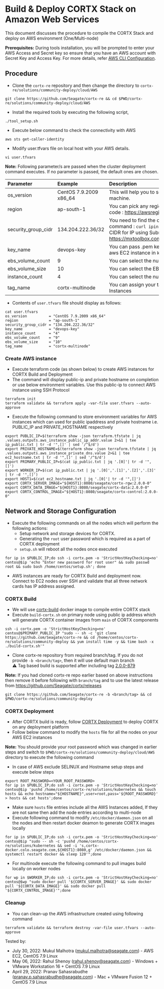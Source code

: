 # Build & Deploy CORTX Stack on Amazon Web Services 

This document discusses the procedure to compile the CORTX Stack and deploy on AWS environment (One/Multi-node)

**Prerequisites:**
During tools installation, you will be prompted to enter your AWS Access and Secret key so ensure that you have an AWS account with Secret Key and Access Key. For more details, refer [AWS CLI Configuration](https://docs.aws.amazon.com/cli/latest/userguide/cli-configure-quickstart.html#cli-configure-quickstart-config).

## Procedure

- Clone the `cortx-re` repository and then change the directory to `cortx-re/solutions/community-deploy/cloud/AWS`
```
git clone https://github.com/Seagate/cortx-re && cd $PWD/cortx-re/solutions/community-deploy/cloud/AWS
```
- Install the required tools by executing the following script,
```
./tool_setup.sh
```
- Execute below command to check the connectivity with AWS
```
aws sts get-caller-identity
```
- Modify user.tfvars file on local host with your AWS details.
```
vi user.tfvars
```

**Note:**
Following parameter/s are passed when the cluster deployment command executes. If no parameter is passed, the default ones are chosen.

| Parameter     | Example     | Description     |
| :------------- | :----------- | :---------|
| os_version      | CentOS 7.9.2009 x86_64  | This will help you to select the ami of EC2 machine. |
| region | ap-south-1 | You can pick any region from this region code : https://awsregion.info/  |
| security_group_cidr | 134.204.222.36/32  | You need to find the own Public IP using this command : `curl ipinfo.io/ip`. Also calculate CIDR for IP using Subnet Calculator from https://mxtoolbox.com/subnetcalculator.aspx |
| key_name | devops-key | You can pass .pem key file name to login to aws EC2 instance in `key_name`. |
| ebs_volume_count | 9 |  You can select the number of EBS volumes |
| ebs_volume_size | 10 |  You can select the EBS volume size |
| instance_count | 4  | You can select the number of EC2 instances |
| tag_name | cortx-multinode | You can assign your tag name to the EC2 Instances |

- Contents of `user.tfvars` file should display as follows:

```
cat user.tfvars
os_version          = "CentOS 7.9.2009 x86_64"
region              = "ap-south-1"
security_group_cidr = "134.204.222.36/32"
key_name            = "devops-key"
instance_count      = "4"
ebs_volume_count    = "9"
ebs_volume_size     = "10"
tag_name            = "cortx-multinode"
```

### Create AWS instance
- Execute terraform code (as shown below) to create AWS instances for CORTX Build and Deployment
- The command will display public-ip and private hostname on completion or use below environment variables. Use this public-ip to connect AWS instance using SSH Protocol
```
terraform init
terraform validate && terraform apply -var-file user.tfvars --auto-approve
```
- Execute the following command to store environment variables for AWS instances which can used for public ipaddress and private hostname i.e. PUBLIC_IP and PRIVATE_HOSTNAME respectively
```
export PUBLIC_IP=$(terraform show -json terraform.tfstate | jq .values.outputs.aws_instance_public_ip_addr.value 2>&1 | tee ip_public.txt | tr -d '",[]' | sed '/^$/d')
export PRIVATE_HOSTNAME=$(terraform show -json terraform.tfstate | jq .values.outputs.aws_instance_private_dns.value 2>&1 | tee ec2_hostname.txt | tr -d '",[]' | sed '/^$/d')
export PRIMARY_PUBLIC_IP=$(cat ip_public.txt | jq '.[0]'| tr -d '",[]')
export WORKER_IP=$(cat ip_public.txt | jq '.[0]','.[1]','.[2]','.[3]' | tr -d '",[]')
export HOST1=$(cat ec2_hostname.txt | jq '.[0]'| tr -d '",[]')
export CORTX_SERVER_IMAGE="${HOST1}:8080/seagate/cortx-rgw:2.0.0-0"
export CORTX_DATA_IMAGE="${HOST1}:8080/seagate/cortx-data:2.0.0-0"
export CORTX_CONTROL_IMAGE="${HOST1}:8080/seagate/cortx-control:2.0.0-0"
```

## Network and Storage Configuration
- Execute the following commands on all the nodes which will perform the following actions:
  - Setup network and storage devices for CORTX.
  - Generating the `root` user password which is required as a part of CORTX deployment
  - `setup.sh` will reboot all the nodes once executed
```
for ip in $PUBLIC_IP;do ssh -i cortx.pem -o 'StrictHostKeyChecking=no' centos@$ip 'echo "Enter new password for root user" && sudo passwd root && sudo bash /home/centos/setup.sh'; done
```
- AWS instances are ready for CORTX Build and deployment now. Connect to EC2 nodes over SSH and validate that all three network cards has IP address assigned.

### CORTX Build
- We will use [cortx-build](https://github.com/Seagate/cortx/pkgs/container/cortx-build) docker image to compile entire CORTX stack
- Execute `build-cortx.sh` on primary node using public ip address which will generate CORTX container images from `main` of CORTX components
```
ssh -i cortx.pem -o 'StrictHostKeyChecking=no' centos@$PRIMARY_PUBLIC_IP "sudo -- sh -c 'git clone https://github.com/Seagate/cortx-re && cd /home/centos/cortx-re/solutions/community-deploy && yum install time -y && time bash -x ./build-cortx.sh'"
```
- Clone cortx-re repository from required branch/tag. If you do not provide `-b <branch/tag>`, then it will use default main branch    
  :warning: Tag based build is supported after including tag [2.0.0-879](https://github.com/Seagate/cortx-re/releases/tag/2.0.0-879)
  
**Note:** If you had cloned cortx-re repo earlier based on above instructions then remove it before following with `branch/tag` and to use the latest release from https://github.com/Seagate/cortx/releases

```
git clone https://github.com/Seagate/cortx-re -b <branch/tag> && cd $PWD/cortx-re/solutions/community-deploy
```

### CORTX Deployment
- After CORTX build is ready, follow [CORTX Deployment](https://github.com/Seagate/cortx-re/blob/main/solutions/community-deploy/CORTX-Deployment.md) to deploy CORTX on any deployment platform
- Follow below command to modify the `hosts` file for all the nodes on your AWS EC2 instances

**Note:**
You should provide your root password which was changed in earlier steps and switch to `$PWD/cortx-re/solutions/community-deploy/cloud/AWS`
directory to execute the following command
- In case of AWS exclude SELINUX and Hostname setup steps and execute below steps

```
export ROOT_PASSWORD=<YOUR_ROOT_PASSWORD>
for ip in $PUBLIC_IP;do ssh -i cortx.pem -o 'StrictHostKeyChecking=no' centos@$ip 'pushd /home/centos/cortx-re/solutions/kubernetes && touch hosts && echo hostname="${HOSTNAME}",user=root,pass='${ROOT_PASSWORD}' > hosts && cat hosts';done
```
- Make sure `hosts` file entries include all the AWS Instances added, If they are not same then add the node entries according to multi-node
- Execute following command to modify `/etc/docker/daemon.json` on all the nodes and then restart docker deamon to generate CORTX images locally
```
for ip in $PUBLIC_IP;do ssh -i cortx.pem -o 'StrictHostKeyChecking=no' centos@$ip "sudo -- sh -c 'pushd /home/centos/cortx-re/solutions/kubernetes && sed -i 's,cortx-docker.colo.seagate.com,${HOST1}:8080,g' /etc/docker/daemon.json && systemctl restart docker && sleep 120'";done
```
- For multinode execute the following command to pull images build locally on worker nodes
```
for wp in $WORKER_IP;do ssh -i cortx.pem -o 'StrictHostKeyChecking=no' centos@$wp "sudo docker pull '${CORTX_SERVER_IMAGE}' && sudo docker pull '${CORTX_DATA_IMAGE}' && sudo docker pull '${CORTX_CONTROL_IMAGE}'";done
```

### Cleanup
- You can clean-up the AWS infrastructure created using following command
```
terraform validate && terraform destroy -var-file user.tfvars --auto-approve
```

Tested by:

* July 30, 2022: Mukul Malhotra (mukul.malhotra@seagate.com) - AWS EC2, CentOS 7.9 Linux
* May 06, 2022: Rahul Shenoy (rahul.shenoy@seagate.com) - Windows + VMware Workstation 16 + CentOS 7.9 Linux
* April 29, 2022: Pranav Sahasrabudhe (pranav.p.sahasrabudhe@seagate.com) - Mac + VMware Fusion 12 + CentOS 7.9 Linux
